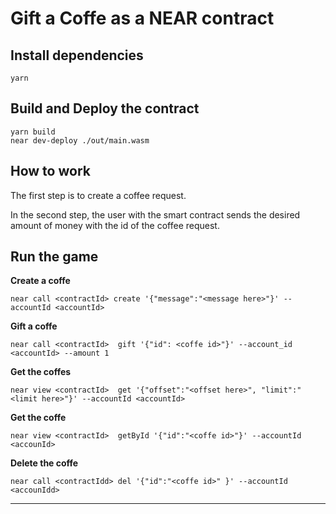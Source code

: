 # Gift a Coffe as a NEAR contract

## Install dependencies

```
yarn
```

## Build and Deploy the contract

```
yarn build
near dev-deploy ./out/main.wasm
```

## How to  work


The first step is to create a coffee request.

In the second step, the user with the smart contract sends the desired amount of money with the id of the coffee request.


## Run the game

**Create a coffe**

```
near call <contractId> create '{"message":"<message here>"}' --accountId <accountId>
```

**Gift a coffe**

```
near call <contractId>  gift '{"id": <coffe id>"}' --account_id <accountId> --amount 1
```

**Get the coffes**

```
near view <contractId>  get '{"offset":"<offset here>", "limit":"<limit here>"}' --accountId <accountId>
```

**Get the coffe**

```
near view <contractId>  getById '{"id":"<coffe id>"}' --accountId <accounId>
```

**Delete the coffe**

```
near call <contractIdd> del '{"id":"<coffe id>" }' --accountId <accounIdd>
```

---
